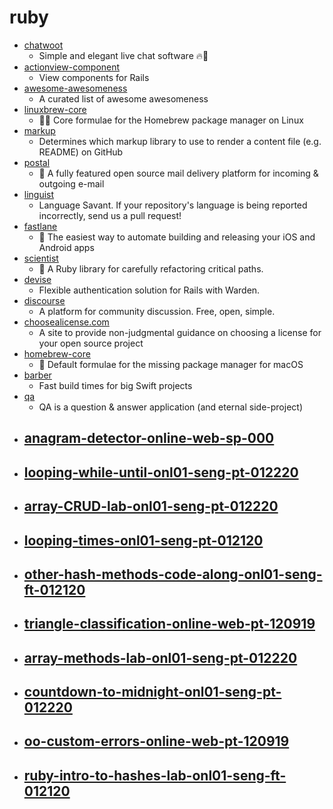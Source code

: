 # ruby
- [chatwoot](https://github.com/chatwoot/chatwoot)
  - Simple and elegant live chat software 🔥💬
- [actionview-component](https://github.com/github/actionview-component)
  - View components for Rails
- [awesome-awesomeness](https://github.com/bayandin/awesome-awesomeness)
  - A curated list of awesome awesomeness
- [linuxbrew-core](https://github.com/Homebrew/linuxbrew-core)
  - 🍻🐧 Core formulae for the Homebrew package manager on Linux
- [markup](https://github.com/github/markup)
  - Determines which markup library to use to render a content file (e.g. README) on GitHub
- [postal](https://github.com/postalhq/postal)
  - 📨 A fully featured open source mail delivery platform for incoming & outgoing e-mail
- [linguist](https://github.com/github/linguist)
  - Language Savant. If your repository's language is being reported incorrectly, send us a pull request!
- [fastlane](https://github.com/fastlane/fastlane)
  - 🚀 The easiest way to automate building and releasing your iOS and Android apps
- [scientist](https://github.com/github/scientist)
  - 🔬 A Ruby library for carefully refactoring critical paths.
- [devise](https://github.com/heartcombo/devise)
  - Flexible authentication solution for Rails with Warden.
- [discourse](https://github.com/discourse/discourse)
  - A platform for community discussion. Free, open, simple.
- [choosealicense.com](https://github.com/github/choosealicense.com)
  - A site to provide non-judgmental guidance on choosing a license for your open source project
- [homebrew-core](https://github.com/Homebrew/homebrew-core)
  - 🍻 Default formulae for the missing package manager for macOS
- [barber](https://github.com/michaeleisel/barber)
  - Fast build times for big Swift projects
- [qa](https://github.com/thomas-mcdonald/qa)
  - QA is a question & answer application (and eternal side-project)
- [anagram-detector-online-web-sp-000](https://github.com/learn-co-students/anagram-detector-online-web-sp-000)
  - 
- [looping-while-until-onl01-seng-pt-012220](https://github.com/learn-co-students/looping-while-until-onl01-seng-pt-012220)
  - 
- [array-CRUD-lab-onl01-seng-pt-012220](https://github.com/learn-co-students/array-CRUD-lab-onl01-seng-pt-012220)
  - 
- [looping-times-onl01-seng-pt-012120](https://github.com/learn-co-students/looping-times-onl01-seng-pt-012120)
  - 
- [other-hash-methods-code-along-onl01-seng-ft-012120](https://github.com/learn-co-students/other-hash-methods-code-along-onl01-seng-ft-012120)
  - 
- [triangle-classification-online-web-pt-120919](https://github.com/learn-co-students/triangle-classification-online-web-pt-120919)
  - 
- [array-methods-lab-onl01-seng-pt-012220](https://github.com/learn-co-students/array-methods-lab-onl01-seng-pt-012220)
  - 
- [countdown-to-midnight-onl01-seng-pt-012220](https://github.com/learn-co-students/countdown-to-midnight-onl01-seng-pt-012220)
  - 
- [oo-custom-errors-online-web-pt-120919](https://github.com/learn-co-students/oo-custom-errors-online-web-pt-120919)
  - 
- [ruby-intro-to-hashes-lab-onl01-seng-ft-012120](https://github.com/learn-co-students/ruby-intro-to-hashes-lab-onl01-seng-ft-012120)
  - 
